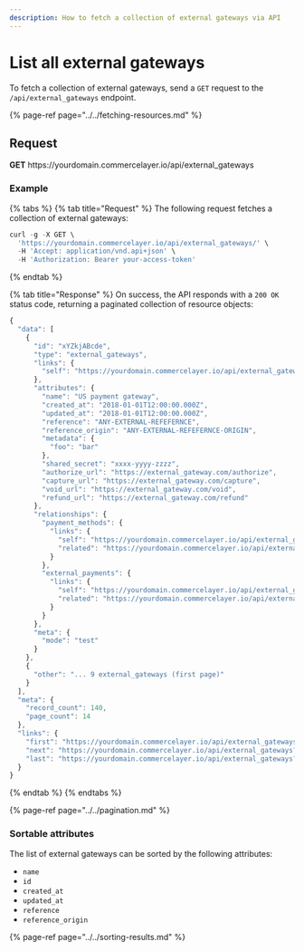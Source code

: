```yaml
---
description: How to fetch a collection of external gateways via API
---
```


# List all external gateways

To fetch a collection of external gateways, send a `GET` request to the `/api/external_gateways` endpoint.

{% page-ref page="../../fetching-resources.md" %}

## Request

**GET** https://<i></i>yourdomain.commercelayer.io/api/external_gateways

### **Example**

{% tabs %}
{% tab title="Request" %}
The following request fetches a collection of external gateways:

```javascript
curl -g -X GET \
  'https://yourdomain.commercelayer.io/api/external_gateways/' \
  -H 'Accept: application/vnd.api+json' \
  -H 'Authorization: Bearer your-access-token'
```
{% endtab %}

{% tab title="Response" %}
On success, the API responds with a `200 OK` status code, returning a paginated collection of resource objects:

```javascript
{
  "data": [
    {
      "id": "xYZkjABcde",
      "type": "external_gateways",
      "links": {
        "self": "https://yourdomain.commercelayer.io/api/external_gateways/xYZkjABcde"
      },
      "attributes": {
        "name": "US payment gateway",
        "created_at": "2018-01-01T12:00:00.000Z",
        "updated_at": "2018-01-01T12:00:00.000Z",
        "reference": "ANY-EXTERNAL-REFEFERNCE",
        "reference_origin": "ANY-EXTERNAL-REFEFERNCE-ORIGIN",
        "metadata": {
          "foo": "bar"
        },
        "shared_secret": "xxxx-yyyy-zzzz",
        "authorize_url": "https://external_gateway.com/authorize",
        "capture_url": "https://external_gateway.com/capture",
        "void_url": "https://external_gateway.com/void",
        "refund_url": "https://external_gateway.com/refund"
      },
      "relationships": {
        "payment_methods": {
          "links": {
            "self": "https://yourdomain.commercelayer.io/api/external_gateways/xYZkjABcde/relationships/payment_methods",
            "related": "https://yourdomain.commercelayer.io/api/external_gateways/xYZkjABcde/payment_methods"
          }
        },
        "external_payments": {
          "links": {
            "self": "https://yourdomain.commercelayer.io/api/external_gateways/xYZkjABcde/relationships/external_payments",
            "related": "https://yourdomain.commercelayer.io/api/external_gateways/xYZkjABcde/external_payments"
          }
        }
      },
      "meta": {
        "mode": "test"
      }
    },
    {
      "other": "... 9 external_gateways (first page)"
    }
  ],
  "meta": {
    "record_count": 140,
    "page_count": 14
  },
  "links": {
    "first": "https://yourdomain.commercelayer.io/api/external_gateways?page[number]=1&page[size]=10",
    "next": "https://yourdomain.commercelayer.io/api/external_gateways?page[number]=2&page[size]=10",
    "last": "https://yourdomain.commercelayer.io/api/external_gateways?page[number]=14&page[size]=10"
  }
}
```
{% endtab %}
{% endtabs %}

{% page-ref page="../../pagination.md" %}

### Sortable attributes

The list of external gateways can be sorted by the following attributes:

* `name`
* `id`
* `created_at`
* `updated_at`
* `reference`
* `reference_origin`

{% page-ref page="../../sorting-results.md" %}

